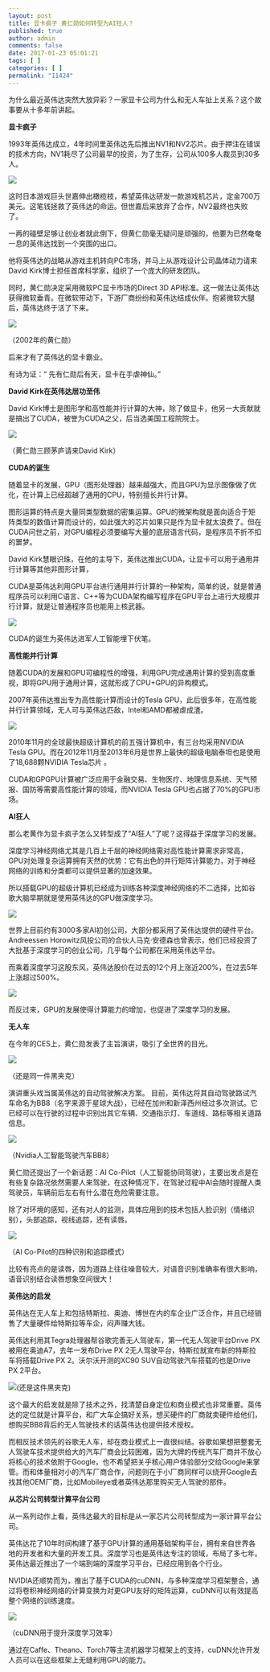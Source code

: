 ```yaml
---
layout: post
title: 显卡疯子 黄仁勋如何转型为AI狂人？
published: true
author: admin
comments: false
date: 2017-01-23 05:01:21
tags: [ ]
categories: [ ]
permalink: "11424"
---
```

为什么最近英伟达突然大放异彩？一家显卡公司为什么和无人车扯上关系？这个故事要从十多年前讲起。

**显卡疯子**

1993年英伟达成立，4年时间里英伟达先后推出NV1和NV2芯片。由于押注在错误的技术方向，NV1耗尽了公司最早的投资，为了生存，公司从100多人裁员到30多人。

![][1]

这时日本游戏巨头世嘉伸出橄榄枝，希望英伟达研发一款游戏机芯片，定金700万美元。这笔钱拯救了英伟达的命运。但世嘉后来放弃了合作，NV2最终也失败了。

一再的碰壁足够让创业者就此倒下，但黄仁勋毫无疑问是顽强的，他要为已然奄奄一息的英伟达找到一个突围的出口。

他将英伟达的战略从游戏主机转向PC市场，并马上从游戏设计公司晶体动力请来David Kirk博士担任首席科学家，组织了一个庞大的研发团队。

同时，黄仁勋决定采用微软PC显卡市场的Direct 3D API标准。这一做法让英伟达获得微软垂青。在微软带动下，下游厂商纷纷和英伟达结成伙伴。抱紧微软大腿后，英伟达终于活了下来。

![][2]

（2002年的黄仁勋）

后来才有了英伟达的显卡霸业。

有诗为证：“ 先有仁勋后有天，显卡在手虐神仙。”

**David Kirk在英伟达居功至伟**

David Kirk博士是图形学和高性能并行计算的大神，除了做显卡，他另一大贡献就是搞出了CUDA，被誉为CUDA之父，后当选美国工程院院士。

![][3]

（黄仁勋三顾茅庐请来David Kirk）

**CUDA的诞生**

随着显卡的发展，GPU（图形处理器）越来越强大，而且GPU为显示图像做了优化，在计算上已经超越了通用的CPU，特别擅长并行计算。

图形运算的特点是大量同类型数据的密集运算。GPU的微架构就是面向适合于矩阵类型的数值计算而设计的，如此强大的芯片如果只是作为显卡就太浪费了。但在CUDA问世之前，对GPU编程必须要编写大量的底层语言代码，是程序员不折不扣的噩梦。

David Kirk慧眼识珠，在他的主导下，英伟达推出CUDA，让显卡可以用于通用并行计算等其他非图形计算，

CUDA是英伟达利用GPU平台进行通用并行计算的一种架构，简单的说，就是普通程序员可以利用C语言、C++等为CUDA架构编写程序在GPU平台上进行大规模并行计算，就是让普通程序员也能用上核武器。

![][4]

CUDA的诞生为英伟达进军人工智能埋下伏笔。

**高性能并行计算**

随着CUDA的发展和GPU可编程性的增强，利用GPU完成通用计算的受到高度重视，即将GPU用于通用计算，这就形成了CPU+GPU的异构模式。

2007年英伟达推出专为高性能计算而设计的Tesla GPU，此后很多年，在高性能并行计算领域，无人可与英伟达匹敌，Intel和AMD都被虐成渣。

![][5]

2010年11月的全球最快超级计算机的前五强计算机中，有三台均采用NVIDIA Tesla GPU。而在2012年11月至2013年6月是世界上最快的超级电脑泰坦也是使用了18,688颗NVIDIA Tesla芯片 。

CUDA和GPGPU计算被广泛应用于金融交易、生物医疗、地理信息系统、天气预报、国防等需要高性能计算的领域，而NVIDIA Tesla GPU也占据了70%的GPU市场。

**AI狂人**

那么老黄作为显卡疯子怎么又转型成了“AI狂人”了呢？这得益于深度学习的发展。

深度学习神经网络尤其是几百上千层的神经网络需对高性能计算需求非常高，GPU对处理复杂运算拥有天然的优势：它有出色的并行矩阵计算能力，对于神经网络的训练和分类都可以提供显著的加速效果。

所以搭载GPU的超级计算机已经成为训练各种深度神经网络的不二选择，比如谷歌大脑早期就是使用英伟达的GPU做深度学习。

![][6]

世界上目前约有3000多家AI初创公司，大部分都采用了英伟达提供的硬件平台。Andreessen Horowitz风投公司的合伙人马克·安德森也曾表示，他们已经投资了大批基于深度学习的创业公司，几乎每个公司都在采用英伟达平台。

而乘着深度学习这股东风，英伟达股价在过去的12个月上涨近200%，在过去5年上涨超过500%。

![][7]

而反过来，GPU的发展使得计算能力的增加，也促进了深度学习的发展。

**无人车**

在今年的CES上，黄仁勋发表了主旨演讲，吸引了全世界的目光。

![][8]

（还是同一件黑夹克）

演讲重头戏当属英伟达的自动驾驶解决方案。 目前，英伟达将其自动驾驶路试汽车命名为BB8（名字来源于星球大战），已经在加州和新泽西州经过多次测试。它已经可以在行驶的过程中识别出其它车辆、交通指示灯、车道线、路标等相关道路信息。

![][9]

（Nvidia人工智能驾驶汽车BB8）

黄仁勋还提出了一个新话题：AI Co-Pilot（人工智能协同驾驶），主要出发点是在有些复杂路况依然需要人来驾驶，在这种情况下，在驾驶过程中AI会随时提醒人类驾驶员，车辆前后左右有什么潜在危险需要注意。

除了对环境的感知，还有对人的监测，具体应用到的技术包括人脸识别（情绪识别），头部追踪，视线追踪，还有读唇。

![][10]

（AI Co-Pilot的四种识别和追踪模式）

比较有亮点的是读唇，因为道路上往往噪音较大，对语音识别准确率有很大影响，语音识别结合读唇想象空间很大！

**英伟达的启发**

英伟达在无人车上和包括特斯拉、奥迪、博世在内的车企业广泛合作，并且已经销售了大量硬件给特斯拉等车企，闷声赚大钱。

英伟达利用其Tegra处理器帮谷歌完善无人驾驶车，第一代无人驾驶平台Drive PX被用在奥迪A7，去年一发布Drive PX 2无人驾驶平台，特斯拉就宣布新的特斯拉车将搭载Drive PX 2。沃尔沃开测的XC90 SUV自动驾驶汽车搭载的也是Drive PX 2平台。

![][11](还是这件黑夹克)

这个最大的启发就是除了技术之外，找清楚自身定位和商业模式也非常重要。英伟达的定位就是计算平台，和广大车企搞好关系，想买硬件的厂商就卖硬件给他们，想购买BB8背后的无人驾驶技术的话英伟达也提供技术授权。

而相反技术领先的谷歌无人车，却在商业模式上一直很纠结。谷歌如果想把整套无人驾驶车技术提供给大的汽车厂商会比较困难，因为大牌的传统汽车厂商并不放心将核心的技术依附于Google，也不希望把关乎核心用户体验部分交给Google来掌管。而和体量相对小的汽车厂商合作，问题则在于小厂商同样可以绕开Google去找其他OEM厂商，比如Mobileye或者英伟达那里购买无人驾驶的部件。

**从芯片公司转型计算平台公司**

从一系列动作上看，英伟达最大的目标是从一家芯片公司转型成为一家计算平台公司。

英伟达花了10年时间构建了基于GPU计算的通用基础架构平台，拥有来自世界各地的开发者和大量的开发工具。深度学习也是英伟达专注的领域，布局了多七年。英伟达最近推出了一个端到端的深度学习平台，已经应用到各个行业。

NVIDIA还顺势而为，推出了基于CUDA的cuDNN，与多种深度学习框架整合，通过将卷积神经网络的计算变换为对更GPU友好的矩阵运算，cuDNN可以有效提高整个网络的训练速度。

![][12]

（cuDNN用于提升深度学习效率）

通过在Caffe、Theano、Torch7等主流机器学习框架上的支持，cuDNN允许开发人员可以在这些框架上无缝利用GPU的能力。

 [1]: http://yongz.com/yz/wp-content/uploads/2017/01/44503bae4b7a92d12d899762405a69b3.jpg
 [2]: http://yongz.com/yz/wp-content/uploads/2017/01/1a69265ed9c0fbaebb1a18f4d3ecb865.jpg
 [3]: http://yongz.com/yz/wp-content/uploads/2017/01/1c72dcc09c79ce32967d6c227cd96849.jpg
 [4]: http://yongz.com/yz/wp-content/uploads/2017/01/ac8deb20a86525996e23162753c87a1e.jpg
 [5]: http://yongz.com/yz/wp-content/uploads/2017/01/518b9c427372804bc5dbeecb9229ed71.jpg
 [6]: http://yongz.com/yz/wp-content/uploads/2017/01/ef724e145b1ea88908cb62890310b34c.jpg
 [7]: http://yongz.com/yz/wp-content/uploads/2017/01/f70127cba629ff2cc9dedb64bfc6ed4d.jpg
 [8]: http://yongz.com/yz/wp-content/uploads/2017/01/e2bfc7d2c354184316b6ef64de1e6569.jpg
 [9]: http://yongz.com/yz/wp-content/uploads/2017/01/72ada35f0cd270a682a6681f826a5920.jpg
 [10]: http://yongz.com/yz/wp-content/uploads/2017/01/0749946efac4d001a6b5ca8616554246.jpg
 [11]: http://yongz.com/yz/wp-content/uploads/2017/01/ff24c6c0ac7e9b4a58ce2f22373a44df.jpg
 [12]: http://yongz.com/yz/wp-content/uploads/2017/01/9ece43b432a89cf0d60ae3be0babc099.jpg